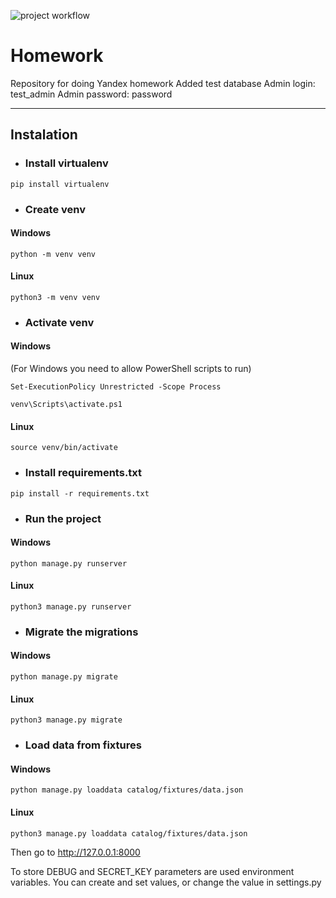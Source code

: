 ![project workflow](https://github.com/br-bread/homework/actions/workflows/python-package.yml/badge.svg)
# Homework
Repository for doing Yandex homework
Added test database
Admin login: test_admin
Admin password: password
___
## Instalation

- ### Install virtualenv
```
pip install virtualenv
```
- ### Create venv
#### Windows
```
python -m venv venv
```
#### Linux
```
python3 -m venv venv
```
- ### Activate venv
#### Windows
(For Windows you need to allow PowerShell scripts to run)
```
Set-ExecutionPolicy Unrestricted -Scope Process
```
```
venv\Scripts\activate.ps1
```
#### Linux
```
source venv/bin/activate
```
- ### Install requirements.txt
```
pip install -r requirements.txt
```
- ### Run the project
#### Windows
```
python manage.py runserver
```
#### Linux
```
python3 manage.py runserver
```
- ### Migrate the migrations
#### Windows
```
python manage.py migrate
```
#### Linux
```
python3 manage.py migrate
```
- ### Load data from fixtures
#### Windows
```
python manage.py loaddata catalog/fixtures/data.json
```
#### Linux
```
python3 manage.py loaddata catalog/fixtures/data.json
```
Then go to http://127.0.0.1:8000

To store DEBUG and SECRET_KEY parameters are used environment variables.
You can create and set values, or change the value in settings.py